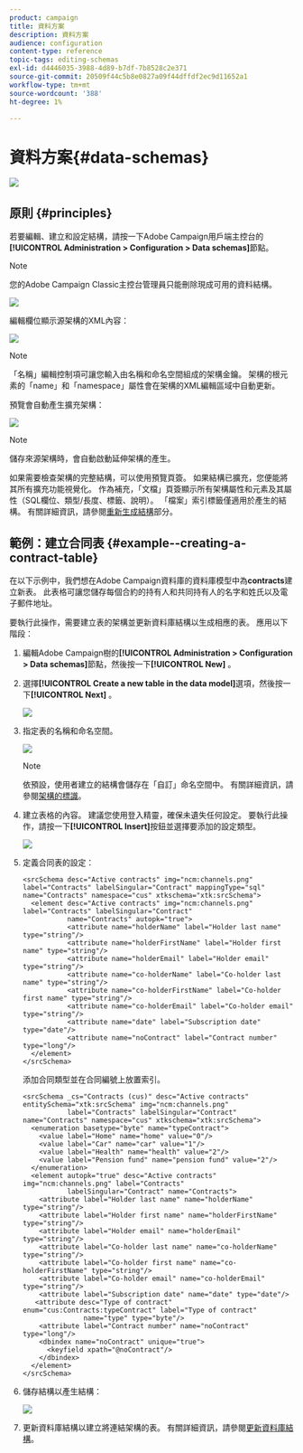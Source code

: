 ```yaml
---
product: campaign
title: 資料方案
description: 資料方案
audience: configuration
content-type: reference
topic-tags: editing-schemas
exl-id: d4446035-3988-4d89-b7df-7b8528c2e371
source-git-commit: 20509f44c5b8e0827a09f44dffdf2ec9d11652a1
workflow-type: tm+mt
source-wordcount: '388'
ht-degree: 1%

---
```


# 資料方案{#data-schemas}

![](../../assets/v7-only.svg)

## 原則 {#principles}

若要編輯、建立和設定結構，請按一下Adobe Campaign用戶端主控台的&#x200B;**[!UICONTROL Administration > Configuration > Data schemas]**&#x200B;節點。

>[!NOTE]
>
>您的Adobe Campaign Classic主控台管理員只能刪除現成可用的資料結構。

![](assets/d_ncs_integration_schema_navtree.png)

編輯欄位顯示源架構的XML內容：

![](assets/d_ncs_integration_schema_edition.png)

>[!NOTE]
>
>「名稱」編輯控制項可讓您輸入由名稱和命名空間組成的架構金鑰。 架構的根元素的「name」和「namespace」屬性會在架構的XML編輯區域中自動更新。

預覽會自動產生擴充架構：

![](assets/d_ncs_integration_schema_edition2.png)

>[!NOTE]
>
>儲存來源架構時，會自動啟動延伸架構的產生。

如果需要檢查架構的完整結構，可以使用預覽頁簽。 如果結構已擴充，您便能將其所有擴充功能視覺化。 作為補充，「文檔」頁簽顯示所有架構屬性和元素及其屬性（SQL欄位、類型/長度、標籤、說明）。 「檔案」索引標籤僅適用於產生的結構。 有關詳細資訊，請參閱[重新生成結構](../../configuration/using/regenerating-schemas.md)部分。

## 範例：建立合同表 {#example--creating-a-contract-table}

在以下示例中，我們想在Adobe Campaign資料庫的資料庫模型中為&#x200B;**contracts**&#x200B;建立新表。 此表格可讓您儲存每個合約的持有人和共同持有人的名字和姓氏以及電子郵件地址。

要執行此操作，需要建立表的架構並更新資料庫結構以生成相應的表。 應用以下階段：

1. 編輯Adobe Campaign樹的&#x200B;**[!UICONTROL Administration > Configuration > Data schemas]**&#x200B;節點，然後按一下&#x200B;**[!UICONTROL New]** 。
1. 選擇&#x200B;**[!UICONTROL Create a new table in the data model]**&#x200B;選項，然後按一下&#x200B;**[!UICONTROL Next]** 。

   ![](assets/s_ncs_configuration_create_new_schema.png)

1. 指定表的名稱和命名空間。

   ![](assets/s_ncs_configuration_create_new_param.png)

   >[!NOTE]
   >
   >依預設，使用者建立的結構會儲存在「自訂」命名空間中。 有關詳細資訊，請參閱[架構的標識](../../configuration/using/about-schema-reference.md#identification-of-a-schema)。

1. 建立表格的內容。 建議您使用登入精靈，確保未遺失任何設定。 要執行此操作，請按一下&#x200B;**[!UICONTROL Insert]**&#x200B;按鈕並選擇要添加的設定類型。

   ![](assets/s_ncs_configuration_create_new_content.png)

1. 定義合同表的設定：

   ```
   <srcSchema desc="Active contracts" img="ncm:channels.png" label="Contracts" labelSingular="Contract" mappingType="sql" name="Contracts" namespace="cus" xtkschema="xtk:srcSchema">
     <element desc="Active contracts" img="ncm:channels.png" label="Contracts" labelSingular="Contract"
              name="Contracts" autopk="true">
              <attribute name="holderName" label="Holder last name" type="string"/>
              <attribute name="holderFirstName" label="Holder first name" type="string"/>
              <attribute name="holderEmail" label="Holder email" type="string"/>
              <attribute name="co-holderName" label="Co-holder last name" type="string"/>           
              <attribute name="co-holderFirstName" label="Co-holder first name" type="string"/>           
              <attribute name="co-holderEmail" label="Co-holder email" type="string"/>    
              <attribute name="date" label="Subscription date" type="date"/>     
              <attribute name="noContract" label="Contract number" type="long"/>  
     </element>
   </srcSchema>
   ```

   添加合同類型並在合同編號上放置索引。

   ```
   <srcSchema _cs="Contracts (cus)" desc="Active contracts" entitySchema="xtk:srcSchema" img="ncm:channels.png"
              label="Contracts" labelSingular="Contract" name="Contracts" namespace="cus" xtkschema="xtk:srcSchema">
     <enumeration basetype="byte" name="typeContract">
       <value label="Home" name="home" value="0"/>
       <value label="Car" name="car" value="1"/>
       <value label="Health" name="health" value="2"/>
       <value label="Pension fund" name="pension fund" value="2"/>
     </enumeration>
     <element autopk="true" desc="Active contracts" img="ncm:channels.png" label="Contracts"
              labelSingular="Contract" name="Contracts">
       <attribute label="Holder last name" name="holderName" type="string"/>
       <attribute label="Holder first name" name="holderFirstName" type="string"/>
       <attribute label="Holder email" name="holderEmail" type="string"/>
       <attribute label="Co-holder last name" name="co-holderName" type="string"/>
       <attribute label="Co-holder first name" name="co-holderFirstName" type="string"/>
       <attribute label="Co-holder email" name="co-holderEmail" type="string"/>
       <attribute label="Subscription date" name="date" type="date"/>
      <attribute desc="Type of contract" enum="cus:Contracts:typeContract" label="Type of contract"
                  name="type" type="byte"/>
       <attribute label="Contract number" name="noContract" type="long"/>
       <dbindex name="noContract" unique="true">
         <keyfield xpath="@noContract"/>
       </dbindex>
     </element>
   </srcSchema>
   ```

1. 儲存結構以產生結構：

   ![](assets/s_ncs_configuration_structure.png)

1. 更新資料庫結構以建立將連結架構的表。 有關詳細資訊，請參閱[更新資料庫結構](../../configuration/using/updating-the-database-structure.md)。
